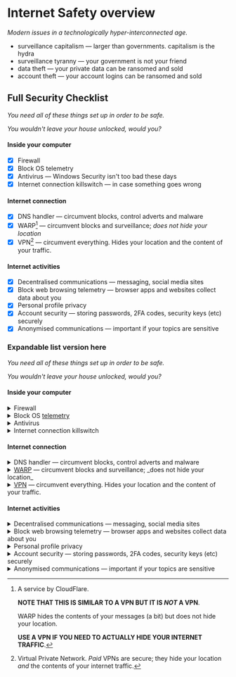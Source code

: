 # Internet Safety overview

_Modern issues in a technologically hyper-interconnected age._

* surveillance capitalism — larger than governments. capitalism is the hydra
* surveillance tyranny — your government is not your friend
* data theft — your private data can be ransomed and sold
* account theft — your account logins can be ransomed and sold

## Full Security Checklist

_You need all of these things set up in order to be safe._

_You wouldn't leave your house unlocked, would you?_

#### Inside your computer

* [x] Firewall
* [x] Block OS telemetry
* [x] Antivirus — Windows Security isn't too bad these days
* [x] Internet connection killswitch — in case something goes wrong

#### Internet connection

* [x] DNS handler — circumvent blocks, control adverts and malware
* [x] WARP[^2] — circumvent blocks and surveillance; _does not hide your location_
* [x] VPN[^3] — circumvent everything. Hides your location and the content of your traffic.

#### Internet activities

* [x] Decentralised communications — messaging, social media sites
* [x] Block web browsing telemetry — browser apps and websites collect data about you
* [x] Personal profile privacy
* [x] Account security — storing passwords, 2FA codes, security keys (etc) securely
* [x] Anonymised communications — important if your topics are sensitive

### Expandable list version here

_You need all of these things set up in order to be safe._

_You wouldn't leave your house unlocked, would you?_

#### Inside your computer

<details>

<summary>Firewall</summary>

something inside one

</details>

<details>

<summary>Block OS <a data-footnote-ref href="#user-content-fn-1">telemetry</a></summary>

something in another

</details>

<details>

<summary>Antivirus</summary>

Windows Security isn't too bad these days

</details>

<details>

<summary>Internet connection killswitch</summary>

Kill your internet connection immediately in case something goes wrong

</details>

#### Internet connection

<details>

<summary>DNS handler — circumvent blocks, control adverts and malware</summary>

circumvent blocks, control adverts and malware

</details>

<details>

<summary><a data-footnote-ref href="#user-content-fn-2">WARP</a> — circumvent blocks and surveillance; _does not hide your location_</summary>

Circumvent blocks and surveillance. _WARP does NOT hide your location._

</details>

<details>

<summary><a data-footnote-ref href="#user-content-fn-3">VPN</a> — circumvent everything. Hides your location and the content of your traffic.</summary>

Circumvent everything. _A VPN hides your location and the content of your traffic._

</details>

#### Internet activities

<details>

<summary>Decentralised communications — messaging, social media sites</summary>

something in another

</details>

<details>

<summary>Block web browsing telemetry — browser apps and websites collect data about you</summary>

something in another

</details>

<details>

<summary>Personal profile privacy</summary>

something in another

</details>

<details>

<summary>Account security — storing passwords, 2FA codes, security keys (etc) securely</summary>

Storing passwords, 2FA codes, security keys (etc) securely.

</details>

<details>

<summary>Anonymised communications — important if your topics are sensitive</summary>

Sometimes there are things that you need to talk about online which you don't want tied to you.

</details>

[^1]: Measurements of you and your computer usage, that a company collects in order to build a profile of you and your activities, for them to **a)** sell to advertising agencies, and to **b)** measure human behaviour and build a hyper model of humanity, thus reducing us to a fully-predictable set of behaviours.

[^2]: A service by CloudFlare.

    **NOTE THAT THIS IS SIMILAR TO A VPN BUT IT IS&#x20;**_**NOT**_**&#x20;A VPN**.

    WARP hides the contents of your messages (a bit) but does not hide your location.

    **USE A VPN IF YOU NEED TO ACTUALLY HIDE YOUR INTERNET TRAFFIC**.

[^3]: Virtual Private Network. _Paid_ VPNs are secure; they hide your location _and_ the contents of your internet traffic.

